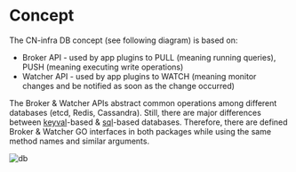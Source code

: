 # Concept
The CN-infra DB concept (see following diagram) is based on: 
* Broker API - used by app plugins to PULL (meaning running queries), PUSH (meaning executing write operations)
* Watcher API - used by app plugins to WATCH (meaning monitor changes and be notified as soon as the change occurred)

The Broker & Watcher APIs abstract common operations among different databases (etcd, Redis, Cassandra).
Still, there are major differences between [keyval](keyval)-based & [sql](sql)-based databases.
Therefore, there are defined Broker & Watcher GO interfaces in both packages while using the same method names
and similar arguments.

![db](../docs/imgs/db.png)
